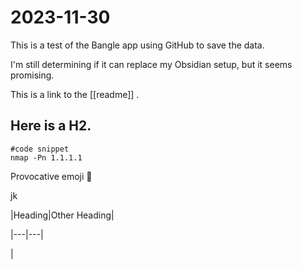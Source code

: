 # 2023-11-30

This is a test of the Bangle app using GitHub to save the data.

I'm still determining if it can replace my Obsidian setup, but it seems promising.

This is a link to the [[readme]] .

## Here is a H2.

```
#code snippet
nmap -Pn 1.1.1.1
```

Provocative emoji 👠

jk

|Heading|Other Heading|

|---|---|

|